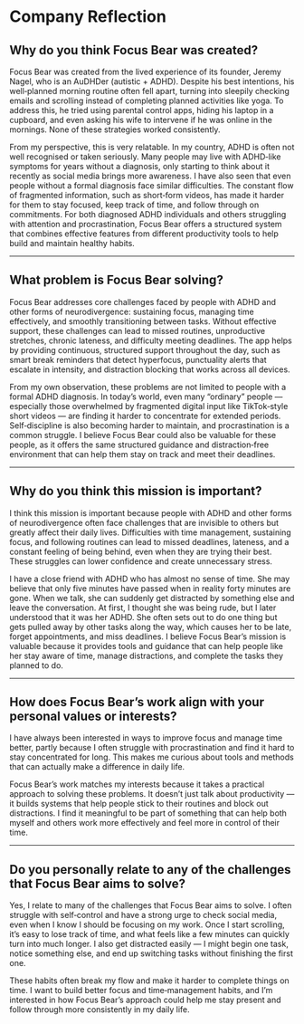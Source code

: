 # Company Reflection

## Why do you think Focus Bear was created?

Focus Bear was created from the lived experience of its founder, Jeremy Nagel, who is an AuDHDer (autistic + ADHD). Despite his best intentions, his well‑planned morning routine often fell apart, turning into sleepily checking emails and scrolling instead of completing planned activities like yoga. To address this, he tried using parental control apps, hiding his laptop in a cupboard, and even asking his wife to intervene if he was online in the mornings. None of these strategies worked consistently.

From my perspective, this is very relatable. In my country, ADHD is often not well recognised or taken seriously. Many people may live with ADHD‑like symptoms for years without a diagnosis, only starting to think about it recently as social media brings more awareness. I have also seen that even people without a formal diagnosis face similar difficulties. The constant flow of fragmented information, such as short‑form videos, has made it harder for them to stay focused, keep track of time, and follow through on commitments. For both diagnosed ADHD individuals and others struggling with attention and procrastination, Focus Bear offers a structured system that combines effective features from different productivity tools to help build and maintain healthy habits.

---

## What problem is Focus Bear solving?

Focus Bear addresses core challenges faced by people with ADHD and other forms of neurodivergence: sustaining focus, managing time effectively, and smoothly transitioning between tasks. Without effective support, these challenges can lead to missed routines, unproductive stretches, chronic lateness, and difficulty meeting deadlines. The app helps by providing continuous, structured support throughout the day, such as smart break reminders that detect hyperfocus, punctuality alerts that escalate in intensity, and distraction blocking that works across all devices.

From my own observation, these problems are not limited to people with a formal ADHD diagnosis. In today’s world, even many “ordinary” people — especially those overwhelmed by fragmented digital input like TikTok‑style short videos — are finding it harder to concentrate for extended periods. Self‑discipline is also becoming harder to maintain, and procrastination is a common struggle. I believe Focus Bear could also be valuable for these people, as it offers the same structured guidance and distraction‑free environment that can help them stay on track and meet their deadlines.

---

## Why do you think this mission is important?

I think this mission is important because people with ADHD and other forms of neurodivergence often face challenges that are invisible to others but greatly affect their daily lives. Difficulties with time management, sustaining focus, and following routines can lead to missed deadlines, lateness, and a constant feeling of being behind, even when they are trying their best. These struggles can lower confidence and create unnecessary stress.

I have a close friend with ADHD who has almost no sense of time. She may believe that only five minutes have passed when in reality forty minutes are gone. When we talk, she can suddenly get distracted by something else and leave the conversation. At first, I thought she was being rude, but I later understood that it was her ADHD. She often sets out to do one thing but gets pulled away by other tasks along the way, which causes her to be late, forget appointments, and miss deadlines. I believe Focus Bear’s mission is valuable because it provides tools and guidance that can help people like her stay aware of time, manage distractions, and complete the tasks they planned to do.

---

## How does Focus Bear’s work align with your personal values or interests?

I have always been interested in ways to improve focus and manage time better, partly because I often struggle with procrastination and find it hard to stay concentrated for long. This makes me curious about tools and methods that can actually make a difference in daily life.

Focus Bear’s work matches my interests because it takes a practical approach to solving these problems. It doesn’t just talk about productivity — it builds systems that help people stick to their routines and block out distractions. I find it meaningful to be part of something that can help both myself and others work more effectively and feel more in control of their time.

---

## Do you personally relate to any of the challenges that Focus Bear aims to solve?

Yes, I relate to many of the challenges that Focus Bear aims to solve. I often struggle with self‑control and have a strong urge to check social media, even when I know I should be focusing on my work. Once I start scrolling, it’s easy to lose track of time, and what feels like a few minutes can quickly turn into much longer. I also get distracted easily — I might begin one task, notice something else, and end up switching tasks without finishing the first one.

These habits often break my flow and make it harder to complete things on time. I want to build better focus and time‑management habits, and I’m interested in how Focus Bear’s approach could help me stay present and follow through more consistently in my daily life.
